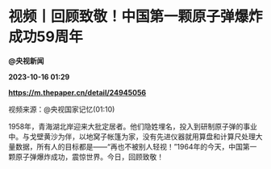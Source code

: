 # 视频丨回顾致敬！中国第一颗原子弹爆炸成功59周年
**@央视新闻**

**2023-10-16 01:29**

**https://m.thepaper.cn/detail/24945056**

视频来源：@央视国家记忆(01:10)

1958年，青海湖北岸迎来大批定居者。他们隐姓埋名，投入到研制原子弹的事业中。与戈壁黄沙为伴，以地窝子帐篷为家，没有先进仪器就用算盘和计算尺处理大量数据，所有人的目标都是——“再也不被别人轻视！”1964年的今天，中国第一颗原子弹爆炸成功，震惊世界。今日，回顾致敬！